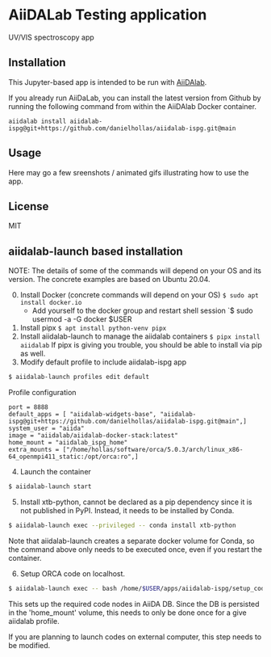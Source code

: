 # AiiDALab Testing application

UV/VIS spectroscopy app

## Installation

This Jupyter-based app is intended to be run with [AiiDAlab](https://www.materialscloud.org/aiidalab).

If you already run AiiDaLab, you can install the latest version from Github
by running the following command from within the AiiDAlab Docker container.
```
aiidalab install aiidalab-ispg@git+https://github.com/danielhollas/aiidalab-ispg.git@main
```

## Usage

Here may go a few sreenshots / animated gifs illustrating how to use the app.

## License

MIT

## aiidalab-launch based installation

NOTE: The details of some of the commands will depend on your
OS and its version. The concrete examples are based on Ubuntu 20.04.

0. Install Docker (concrete commands will depend on your OS)
   `$ sudo apt install docker.io`
   - Add yourself to the docker group and restart shell session
   `$ sudo usermod -a -G docker $USER
1. Install pipx
   `$ apt install python-venv pipx`
2. Install aiidalab-launch to manage the aiidalab containers
   `$ pipx install aiidalab`
   If pipx is giving you trouble, you should be able to install via pip as well.
3. Modify default profile to include aiidalab-ispg app

```sh
$ aiidalab-launch profiles edit default
```

Profile configuration
```
port = 8888
default_apps = [ "aiidalab-widgets-base", "aiidalab-ispg@git+https://github.com/danielhollas/aiidalab-ispg.git@main",]
system_user = "aiida"
image = "aiidalab/aiidalab-docker-stack:latest"
home_mount = "aiidalab_ispg_home"
extra_mounts = ["/home/hollas/software/orca/5.0.3/arch/linux_x86-64_openmpi411_static:/opt/orca:ro",]
```

4. Launch the container

```sh
$ aiidalab-launch start
```

5. Install xtb-python, cannot be declared as a pip dependency since it is not published in PyPI.
   Instead, it needs to be installed by Conda.

```sh
$ aiidalab-launch exec --privileged -- conda install xtb-python
```

Note that aiidalab-launch creates a separate docker volume for Conda,
so the command above only needs to be executed once, even if you restart the container.

6. Setup ORCA code on localhost.
```sh
$ aiidalab-launch exec -- bash /home/$USER/apps/aiidalab-ispg/setup_codes_on_localhost.sh
```
This sets up the required code nodes in AiiDA DB. Since the DB is persisted in the
'home_mount' volume, this needs to only be done once for a give aiidalab profile.

If you are planning to launch codes on external computer, this step needs to be modified.
